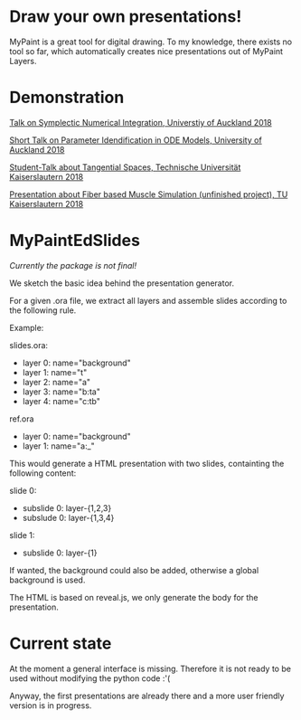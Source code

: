 # Draw your own presentations!

MyPaint is a great tool for digital drawing.
To my knowledge, there exists no tool so far, which automatically 
creates nice presentations out of MyPaint Layers.

# Demonstration

[Talk on Symplectic Numerical Integration, Universtiy of Auckland 2018](https://steffenpl.github.io/MyPaintEdSlides/test/output_complete/index.html)

[Short Talk on Parameter Idendification in ODE Models, University of Auckland 2018](https://steffenpl.github.io/MyPaintEdSlides/test/param_id_in_ode_html/index.html)

[Student-Talk about Tangential Spaces, Technische Universität Kaiserslautern 2018](https://steffenpl.github.io/MyPaintEdSlides/test/student_talk_html/index.html)

[Presentation about Fiber based Muscle Simulation (unfinished project), TU Kaiserslautern 2018](https://steffenpl.github.io/MyPaintEdSlides/test/muscle_html/index.html)

# MyPaintEdSlides

*Currently the package is not final!*

We sketch the basic idea behind the presentation generator.

For a given .ora file, we extract all layers and
assemble slides according to the following rule.

Example:

slides.ora:
- layer 0: name="background"
- layer 1: name="t"
- layer 2: name="a"
- layer 3: name="b:ta"
- layer 4: name="c:tb"

ref.ora
- layer 0: name="background"
- layer 1: name="a:\_"

This would generate a HTML presentation with
two slides, containting the following content:

slide 0:
- subslide 0: layer-{1,2,3}
- subslude 0: layer-{1,3,4}

slide 1:
- subslide 0: layer-{1}

If wanted, the background could also be added, otherwise
a global background is used.

The HTML is based on reveal.js, we only generate the body for the presentation.

# Current state

At the moment a general interface is missing. Therefore it is not 
ready to be used without modifying the python code :'(

Anyway, the first presentations are already there and a more user friendly version is in progress.

